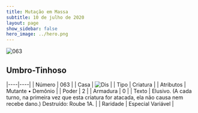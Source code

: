 ```yaml
---
title: Mutação em Massa
subtitle: 10 de julho de 2020
layout: page
show_sidebar: false
hero_image: ../hero.png
---
```


![063](https://cdn.keyforgegame.com/media/card_front/pt/479_063_QPF5929C9V32_pt.png)

## Umbro-Tinhoso

|----|----|
| Número | 063 |
| Casa | ![Dis](https://archonarcana.com/images/thumb/e/e8/Dis.png/22px-Dis.png "Dis") |
| Tipo | Criatura |
| Atributos | Mutante • Demônio |
| Poder | 2 |
| Armadura | 0 |
| Texto | Elusivo. (A cada turno, na primeira vez que esta criatura for atacada, ela não causa nem recebe dano.)  Destruído: Roube 1A. |
| Raridade | Especial Variável |
